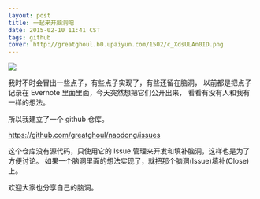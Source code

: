 ```yaml
---
layout: post
title: 一起来开脑洞吧
date: 2015-02-10 11:41 CST
tags: github
cover: http://greatghoul.b0.upaiyun.com/1502/c_XdsULAn0ID.png
---
```


![](http://greatghoul.b0.upaiyun.com/1502/c_XdsULAn0ID.png)

我时不时会冒出一些点子，有些点子实现了，有些还留在脑洞，
以前都是把点子记录在 Evernote 里面里面，今天突然想把它们公开出来，
看看有没有人和我有一样的想法。

所以我建立了一个 github 仓库。

<https://github.com/greatghoul/naodong/issues>

这个仓库没有源代码，只使用它的 Issue 管理来开发和填补脑洞，这样也是为了方便讨论。
如果一个脑洞里面的想法实现了，就把那个脑洞(Issue)填补(Close)上。

欢迎大家也分享自己的脑洞。